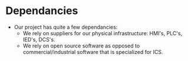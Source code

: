 # Dependancies

* Our project has quite a few dependancies:
  * We rely on suppliers for our physical infrastructure: HMI's, PLC's, IED's, DCS's.
  * We rely on open source software as opposed to commercial/industrial software that is specialized for ICS.
